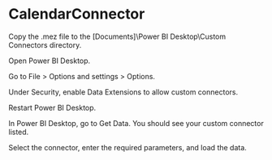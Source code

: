 # CalendarConnector
Copy the .mez file to the [Documents]\Power BI Desktop\Custom Connectors directory.

Open Power BI Desktop.

Go to File > Options and settings > Options.

Under Security, enable Data Extensions to allow custom connectors.

Restart Power BI Desktop.

In Power BI Desktop, go to Get Data. You should see your custom connector listed.

Select the connector, enter the required parameters, and load the data.

